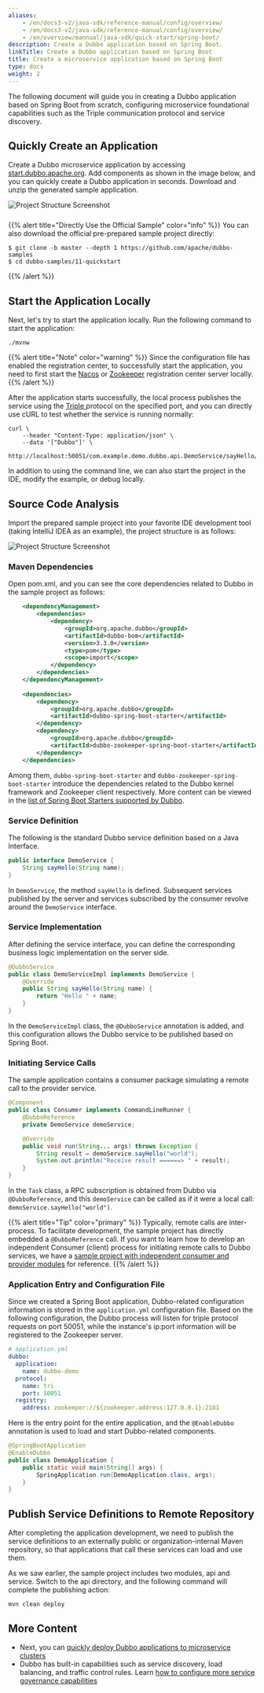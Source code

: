 ```yaml
---
aliases:
    - /en/docs3-v2/java-sdk/reference-manual/config/overview/
    - /en/docs3-v2/java-sdk/reference-manual/config/overview/
    - /en/overview/mannual/java-sdk/quick-start/spring-boot/
description: Create a Dubbo application based on Spring Boot.
linkTitle: Create a Dubbo application based on Spring Boot
title: Create a microservice application based on Spring Boot
type: docs
weight: 2
---
```


The following document will guide you in creating a Dubbo application based on Spring Boot from scratch, configuring microservice foundational capabilities such as the Triple communication protocol and service discovery.

## Quickly Create an Application
Create a Dubbo microservice application by accessing <a href="https://start.dubbo.apache.org" target="_blank">start.dubbo.apache.org</a>. Add components as shown in the image below, and you can quickly create a Dubbo application in seconds. Download and unzip the generated sample application.

<img style="max-width:800px;height:auto;margin-bottom:10px;" alt="Project Structure Screenshot" src="/imgs/v3/quickstart/start.jpg"/>

{{% alert title="Directly Use the Official Sample" color="info" %}}
You can also download the official pre-prepared sample project directly:

```shell
$ git clone -b master --depth 1 https://github.com/apache/dubbo-samples
$ cd dubbo-samples/11-quickstart
````
{{% /alert %}}

## Start the Application Locally
Next, let's try to start the application locally. Run the following command to start the application:

```shell
./mvnw
```

{{% alert title="Note" color="warning" %}}
Since the configuration file has enabled the registration center, to successfully start the application, you need to first start the <a href="/zh-cn/overview/reference/integrations/nacos/" target="_blank_">Nacos</a> or <a href="/zh-cn/overview/reference/integrations/zookeeper/" target="_blank_">Zookeeper</a> registration center server locally.
{{% /alert %}}

After the application starts successfully, the local process publishes the service using the <a href="/zh-cn/overview/reference/protocols/triple/" target="_blank_">Triple </a> protocol on the specified port, and you can directly use cURL to test whether the service is running normally:

```shell
curl \
    --header "Content-Type: application/json" \
    --data '["Dubbo"]' \
    http://localhost:50051/com.example.demo.dubbo.api.DemoService/sayHello/
```

In addition to using the command line, we can also start the project in the IDE, modify the example, or debug locally.

## Source Code Analysis
Import the prepared sample project into your favorite IDE development tool (taking IntelliJ IDEA as an example), the project structure is as follows:

<img style="max-width:400px;height:auto;" alt="Project Structure Screenshot" src="/imgs/v3/quickstart/samples.jpg"/>

### Maven Dependencies
Open pom.xml, and you can see the core dependencies related to Dubbo in the sample project as follows:

```xml
    <dependencyManagement>
        <dependencies>
            <dependency>
                <groupId>org.apache.dubbo</groupId>
                <artifactId>dubbo-bom</artifactId>
                <version>3.3.0</version>
                <type>pom</type>
                <scope>import</scope>
            </dependency>
        </dependencies>
    </dependencyManagement>
    
    <dependencies>
        <dependency>
            <groupId>org.apache.dubbo</groupId>
            <artifactId>dubbo-spring-boot-starter</artifactId>
        </dependency>
        <dependency>
            <groupId>org.apache.dubbo</groupId>
            <artifactId>dubbo-zookeeper-spring-boot-starter</artifactId>
        </dependency>
    </dependencies>
```

Among them, `dubbo-spring-boot-starter` and `dubbo-zookeeper-spring-boot-starter` introduce the dependencies related to the Dubbo kernel framework and Zookeeper client respectively. More content can be viewed in the [list of Spring Boot Starters supported by Dubbo]().

### Service Definition

The following is the standard Dubbo service definition based on a Java Interface.

```java
public interface DemoService {
    String sayHello(String name);
}
```

In `DemoService`, the method `sayHello` is defined. Subsequent services published by the server and services subscribed by the consumer revolve around the `DemoService` interface.

### Service Implementation

After defining the service interface, you can define the corresponding business logic implementation on the server side.

```java
@DubboService
public class DemoServiceImpl implements DemoService {
    @Override
    public String sayHello(String name) {
        return "Hello " + name;
    }
}
```

In the `DemoServiceImpl` class, the `@DubboService` annotation is added, and this configuration allows the Dubbo service to be published based on Spring Boot.

### Initiating Service Calls
The sample application contains a consumer package simulating a remote call to the provider service.

```java
@Component
public class Consumer implements CommandLineRunner {
    @DubboReference
    private DemoService demoService;

    @Override
    public void run(String... args) throws Exception {
        String result = demoService.sayHello("world");
        System.out.println("Receive result ======> " + result);
    }
}
```

In the `Task` class, a RPC subscription is obtained from Dubbo via `@DubboReference`, and this `demoService` can be called as if it were a local call: `demoService.sayHello("world")`.

{{% alert title="Tip" color="primary" %}}
Typically, remote calls are inter-process. To facilitate development, the sample project has directly embedded a `@DubboReference` call. If you want to learn how to develop an independent Consumer (client) process for initiating remote calls to Dubbo services, we have a <a target="_blank" href="https://github.com/apache/dubbo-samples/tree/master/1-basic/dubbo-samples-spring-boot">sample project with independent consumer and provider modules</a> for reference.
{{% /alert %}}

### Application Entry and Configuration File

Since we created a Spring Boot application, Dubbo-related configuration information is stored in the `application.yml` configuration file. Based on the following configuration, the Dubbo process will listen for triple protocol requests on port 50051, while the instance's ip:port information will be registered to the Zookeeper server.

```yaml
# application.yml
dubbo:
  application:
    name: dubbo-demo
  protocol:
    name: tri
    port: 50051
  registry:
    address: zookeeper://${zookeeper.address:127.0.0.1}:2181
```

Here is the entry point for the entire application, and the `@EnableDubbo` annotation is used to load and start Dubbo-related components.

```java
@SpringBootApplication
@EnableDubbo
public class DemoApplication {
    public static void main(String[] args) {
        SpringApplication.run(DemoApplication.class, args);
    }
}
```

## Publish Service Definitions to Remote Repository

After completing the application development, we need to publish the service definitions to an externally public or organization-internal Maven repository, so that applications that call these services can load and use them.

As we saw earlier, the sample project includes two modules, api and service. Switch to the api directory, and the following command will complete the publishing action:

```shell
mvn clean deploy
```

## More Content
- Next, you can [quickly deploy Dubbo applications to microservice clusters]()
- Dubbo has built-in capabilities such as service discovery, load balancing, and traffic control rules. Learn [how to configure more service governance capabilities]()

